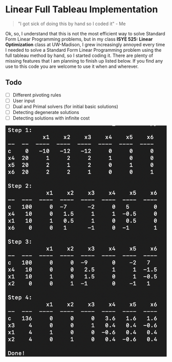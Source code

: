 # Linear Full Tableau Implementation

> "I got sick of doing this by hand so I coded it" - Me

Ok, so, I understand that this is not the most efficient way to solve Standard Form Linear Programming problems, but in my class **ISYE 525: Linear Optimization** class at UW-Madison, I grew increasingly annoyed every time I needed to solve a Standard Form Linear Programming problem using the full tableau method by hand, so I started coding it. There are plenty of missing features that I am planning to finish up listed below. If you find any use to this code you are welcome to use it when and wherever.


## Todo

 - [ ] Different pivoting rules
 - [ ] User input
 - [ ] Dual and Primal solvers (for initial basic solutions)
 - [ ] Detecting degenerate solutions
 - [ ] Detecting solutions with infinite cost

![Example](https://github.com/maxwnewcomer/LinearOptimizationFullTableauImplementation/blob/main/example.png)

